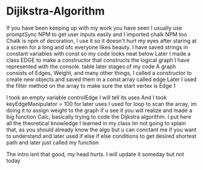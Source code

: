 # Dijikstra-Algorithm
If you have been keeping up with my work you have seen I usually use promptSync NPM to get user inputs easily and I imported chalk NPM too
Chalk is npm of decoration, I use it so it doesn't hurt my eyes after staring at a screen for a long and ofc everyone likes beauty.
I have saved strings in constant variables with const so my code looks neat below
Later I made a class EDGE to make a constructor that constructs the logical graph I have represented with the console. table later stages of my code
A graph consists of Edges, Weight, and many other things, I called a constructor to create new objects and saved them in a const array called edge
Later I used the filter method on the array to make sure the start vertex is Edge 1

I took an empty variable controlEdge I will tell its uses 
And I took keyEdgeManipulator = 100 for later uses
I used for loop to scan the array, im doing it to assign weight to the graph if u see it you will realize and made a big function Calc, basically trying to code the Dijkstra algorithm. I put here all the theoretical knowledge I learned in my class
Im not going to xplain that, as you should already know the algo but u can conctant me if you want to understand and later used if else if else conditions to get desired shortest path and later just called my function



The intro isnt that good, my head hurts. I will update it someday but not today
